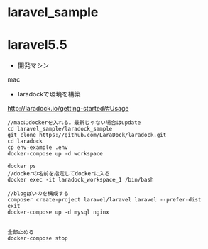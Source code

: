 # laravel_sample



# laravel5.5

- 開発マシン

mac

- laradockで環境を構築

http://laradock.io/getting-started/#Usage


    //macにdockerを入れる。最新じゃない場合はupdate
    cd laravel_sample/laradock_sample
    git clone https://github.com/LaraDock/laradock.git
    cd laradock
    cp env-example .env
    docker-compose up -d workspace

    docker ps
    //dockerの名前を指定してdockerに入る
    docker exec -it laradock_workspace_1 /bin/bash

    //blogぽいのを構成する
    composer create-project laravel/laravel laravel --prefer-dist
    exit
    docker-compose up -d mysql nginx


    全部止める
    docker-compose stop

